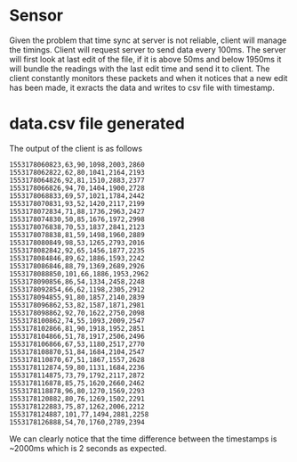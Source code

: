 # Sensor

Given the problem that time sync at server is not reliable, client will manage the timings. Client will request server to send data every 100ms. The server will first look at last edit of the file, if it is above 50ms and below 1950ms it will bundle the readings with the last edit time and send it to client. The client constantly monitors these packets and when it notices that a new edit has been made, it exracts the data and writes to csv file with timestamp.


# data.csv file generated
The output of the client is as follows
```
1553178060823,63,90,1098,2003,2860
1553178062822,62,80,1041,2164,2193
1553178064826,92,81,1510,2883,2377
1553178066826,94,70,1404,1900,2728
1553178068833,69,57,1021,1784,2442
1553178070831,93,52,1420,2117,2199
1553178072834,71,88,1736,2963,2427
1553178074830,50,85,1676,1972,2998
1553178076838,70,53,1837,2841,2123
1553178078838,81,59,1498,1960,2889
1553178080849,98,53,1265,2793,2016
1553178082842,92,65,1456,1877,2235
1553178084846,89,62,1886,1593,2242
1553178086846,88,79,1369,2689,2926
1553178088850,101,66,1886,1953,2962
1553178090856,86,54,1334,2458,2248
1553178092854,66,62,1198,2305,2912
1553178094855,91,80,1857,2140,2839
1553178096862,53,82,1587,1871,2981
1553178098862,92,70,1622,2750,2098
1553178100862,74,55,1093,2009,2547
1553178102866,81,90,1918,1952,2851
1553178104866,51,78,1917,2506,2496
1553178106866,67,53,1180,2517,2770
1553178108870,51,84,1684,2104,2547
1553178110870,67,51,1867,1557,2628
1553178112874,59,80,1131,1684,2236
1553178114875,73,79,1792,2117,2872
1553178116878,85,75,1620,2660,2462
1553178118878,96,80,1270,1569,2293
1553178120882,80,76,1269,1502,2291
1553178122883,75,87,1262,2006,2212
1553178124887,101,77,1494,2881,2258
1553178126888,54,70,1760,2789,2394
```
We can clearly notice that the time difference between the timestamps is ~2000ms which is 2 seconds as expected.